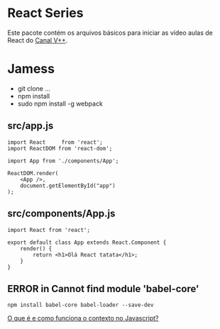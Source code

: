 # React Series
Este pacote contém os arquivos básicos para iniciar as vídeo aulas
de React do [Canal V++](https://youtube.com/user/VPlusPlus).

# Jamess
- git clone ...
- npm install
- sudo npm install -g webpack


src/app.js
------

```
import React     from 'react';
import ReactDOM from 'react-dom';

import App from './components/App';

ReactDOM.render(
	<App />,
	document.getElementById("app")
);
```


src/components/App.js
------

```
import React from 'react';

export default class App extends React.Component {
	render() {
		return <h1>Olá React tatata</h1>;
	}
}
```

ERROR in Cannot find module 'babel-core'
------
```npm install babel-core babel-loader --save-dev ```


[O que é e como funciona o contexto no Javascript?](http://pt.stackoverflow.com/questions/8975/o-que-%C3%A9-e-como-funciona-o-contexto-no-javascript)